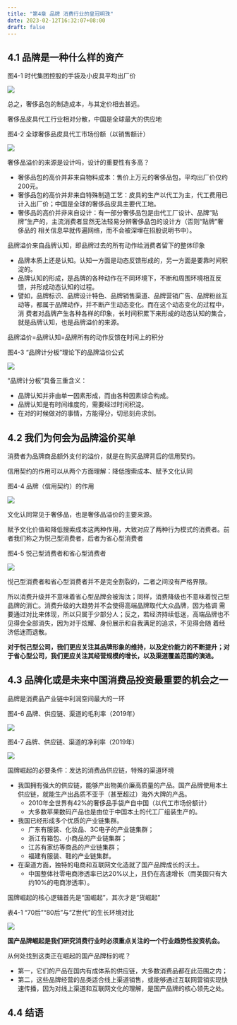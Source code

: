```yaml
---
title: "第4章 品牌 消费行业的皇冠明珠"
date: 2023-02-12T16:32:07+08:00
draft: false
---
```


## 4.1 品牌是一种什么样的资产

图4-1 时代集团控股的手袋及小皮具平均出厂价

![](https://res.weread.qq.com/wrepub/CB_3300026158_102-01.jpg)

总之，奢侈品包的制造成本，与其定价相去甚远。

奢侈品皮具代工行业相对分散，中国是全球最大的供应地

图4-2 全球奢侈品皮具代工市场份额（以销售额计）

![](https://res.weread.qq.com/wrepub/CB_3300026158_103-01.jpg)

奢侈品溢价的来源是设计吗，设计的重要性有多高？

- 奢侈品包的高价并非来自物料成本：售价上万元的奢侈品包，平均出厂价仅约200元。
- 奢侈品包的高价并非来自特殊制造工艺：皮具的生产以代工为主，代工费用已计入出厂价；中国是全球的奢侈品皮具主要代工地。
- 奢侈品的高价并非来自设计：有一部分奢侈品包是由代工厂设计、品牌“贴牌”生产的，主流消费者显然无法轻易分辨奢侈品包的设计方（否则“贴牌”奢侈品的
  相关信息早就传遍网络，而不会被深埋在招股说明书中）。

品牌溢价来自品牌认知，即品牌过去的所有动作给消费者留下的整体印象

- 品牌本质上还是认知。认知一方面是动态反馈形成的，另一方面是要靠时间积淀的。
- 品牌认知的形成，是品牌的各种动作在不同环境下，不断和周围环境相互反馈，并形成动态认知的过程。
- 譬如，品牌标识、品牌设计特色、品牌销售渠道、品牌营销广告、品牌粉丝互动等，都属于品牌动作，并不断产生动态变化。而在这个动态变化的过程中，消
  费者对品牌产生各种各样的印象，长时间积累下来形成的动态认知的集合，就是品牌认知，也是品牌溢价的来源。

品牌溢价=品牌认知=品牌所有的动作反馈在时间上的积分

图4-3 “品牌计分板”理论下的品牌溢价公式

![](https://res.weread.qq.com/wrepub/CB_3300026158_105-01.jpg)

“品牌计分板”具备三重含义：

- 品牌认知并非由单一因素形成，而由各种因素综合构成。
- 品牌认知是有时间维度的，需要经过时间积淀。
- 在对的时候做对的事情，方能得分，切忌刻舟求剑。

## 4.2 我们为何会为品牌溢价买单

消费者为品牌商品额外支付的溢价，就是在购买品牌背后的信用契约。

信用契约的作用可以从两个方面理解：降低搜索成本、赋予文化认同

图4-4 品牌（信用契约）的作用

![](https://res.weread.qq.com/wrepub/CB_3300026158_107-01.jpg)

文化认同常见于奢侈品，也是奢侈品溢价的主要来源。

赋予文化价值和降低搜索成本这两种作用，大致对应了两种行为模式的消费者。前者我们称之为悦己型消费者，后者为省心型消费者

图4-5 悦己型消费者和省心型消费者

![](https://res.weread.qq.com/wrepub/CB_3300026158_109-01.jpg)

悦己型消费者和省心型消费者并不是完全割裂的，二者之间没有严格界限。

所以消费升级并不意味着省心型品牌会被淘汰；同样，消费降级也不意味着悦己型品牌的消亡。消费升级的大趋势并不会使得高端品牌取代大众品牌，因为格调
需要通过对比来体现，所以只属于少部分人；反之，若经济持续低迷，高端品牌也不见得会全部消失，因为对于炫耀、身份展示和自我满足的追求，不见得会随
着经济低迷而退散。

**对于悦己型公司，我们更应关注其品牌形象的维持，以及定价能力的不断提升；对于省心型公司，我们更应关注其经营规模的增长，以及渠道覆盖范围的演进。**

## 4.3 品牌化或是未来中国消费品投资最重要的机会之一

品牌是消费品产业链中利润空间最大的一环

图4-6 品牌、供应链、渠道的毛利率（2019年）

![](https://res.weread.qq.com/wrepub/CB_3300026158_111-01.jpg)

图4-7 品牌、供应链、渠道的净利率（2019年）

![](https://res.weread.qq.com/wrepub/CB_3300026158_112-01.jpg)

国牌崛起的必要条件：发达的消费品供应链，特殊的渠道环境

- 我国拥有强大的供应链，能够产出物美价廉高质量的产品。国产品牌使用本土供应链，就能生产出品质不亚于（甚至超过）海外大牌的产品。
  - 2010年全世界有42%的奢侈品手袋产自中国（以代工市场份额计）
  - 大多数苹果数码产品也是由位于中国本土的代工厂组装生产的。
- 我国已经形成多个优质的产业链集群。
  - 广东有服装、化妆品、3C电子的产业链集群；
  - 浙江有箱包、小商品的产业链集群；
  - 江苏有家纺等商品的产业链集群；
  - 福建有服装、鞋的产业链集群。
- 在渠道方面，独特的电商和互联网文化造就了国产品牌成长的沃土。
  - 中国整体社零电商渗透率已达20%以上，且仍在高速增长（而美国只有大约10%的电商渗透率）。

国牌崛起的核心逻辑首先是“国崛起”，其次才是“货崛起”

表4-1 “70后”“80后”与“Z世代”的生长环境对比

![](https://res.weread.qq.com/wrepub/CB_3300026158_114-01.jpg)

**国产品牌崛起是我们研究消费行业时必须重点关注的一个行业趋势性投资机会。**

从何处找到这类正在崛起的国产品牌标的呢？

- 第一，它们的产品在国内有成体系的供应链，大多数消费品都在此范围之内；
- 第二，这些品牌经营的品类适合线上渠道销售，或能够通过互联网营销实现快速传播，因为对线上渠道和互联网文化的理解，是国产品牌的核心领先之处。

## 4.4 结语
